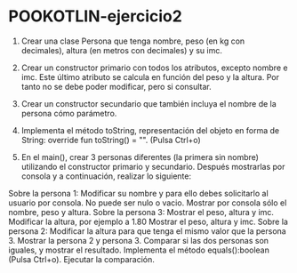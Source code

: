 # POOKOTLIN-ejercicio2

1. Crear una clase Persona que tenga nombre, peso (en kg con decimales), altura (en metros con decimales) y su imc.

2. Crear un constructor primario con todos los atributos, excepto nombre e imc. Este último atributo se calcula en función del peso y la altura. Por tanto no se debe poder modificar, pero si consultar.

3. Crear un constructor secundario que también incluya el nombre de la persona cómo parámetro.

4. Implementa el método toString, representación del objeto en forma de String: override fun toString() = "". (Pulsa Ctrl+o)

5. En el main(), crear 3 personas diferentes (la primera sin nombre) utilizando el constructor primario y secundario. Después mostrarlas por consola y a continuación, realizar lo siguiente:

Sobre la persona 1:
Modificar su nombre y para ello debes solicitarlo al usuario por consola. No puede ser nulo o vacio.
Mostrar por consola sólo el nombre, peso y altura.
Sobre la persona 3:
Mostrar el peso, altura y imc.
Modificar la altura, por ejemplo a 1.80
Mostrar el peso, altura y imc.
Sobre la persona 2:
Modificar la altura para que tenga el mismo valor que la persona 3.
Mostrar la persona 2 y persona 3.
Comparar si las dos personas son iguales, y mostrar el resultado.
Implementa el método equals():boolean (Pulsa Ctrl+o).
Ejecutar la comparación.
